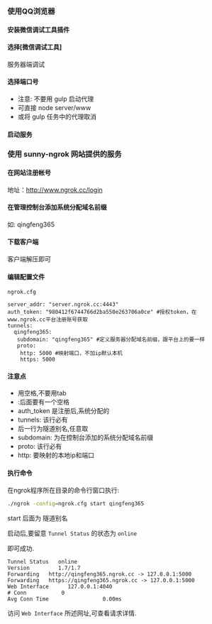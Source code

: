 
### 使用QQ浏览器

#### 安装微信调试工具插件


#### 选择[微信调试工具]

服务器端调试

#### 选择端口号

- 注意: 不要用 gulp 启动代理
- 可直接 node server/www
- 或将 gulp 任务中的代理取消

#### 启动服务



### 使用 sunny-ngrok 网站提供的服务

#### 在网站注册帐号

地址：http://www.ngrok.cc/login

#### 在管理控制台添加系统分配域名前缀

如: qingfeng365

#### 下载客户端

客户端解压即可

#### 编辑配置文件

`ngrok.cfg`

```
server_addr: "server.ngrok.cc:4443"
auth_token: "980412f6744766d2ba550e263706a0ce" #授权token，在www.ngrok.cc平台注册账号获取
tunnels:
  qingfeng365:
   subdomain: "qingfeng365" #定义服务器分配域名前缀，跟平台上的要一样
   proto:
    http: 5000 #映射端口，不加ip默认本机
    https: 5000
```

#### 注意点

- 用空格,不要用tab
- :后面要有一个空格
- auth_token 是注册后,系统分配的
- tunnels:  该行必有
-   后一行为隧道别名,任意取
- subdomain: 为在控制台添加的系统分配域名前缀
- proto: 该行必有
- http: 要映射的本地ip和端口

#### 执行命令

在ngrok程序所在目录的命令行窗口执行:

```bash
./ngrok -config=ngrok.cfg start qingfeng365
```

start 后面为 隧道别名

启动后,要留意 `Tunnel Status` 的状态为 `online`

即可成功.

```
Tunnel Status   online                                            
Version         1.7/1.7                                           
Forwarding   http://qingfeng365.ngrok.cc -> 127.0.0.1:5000     
Forwarding   https://qingfeng365.ngrok.cc -> 127.0.0.1:5000    
Web Interface      127.0.0.1:4040                                    
# Conn           0                                                 
Avg Conn Time                 0.00ms   
```

访问 `Web Interface` 所述网址,可查看请求详情.








